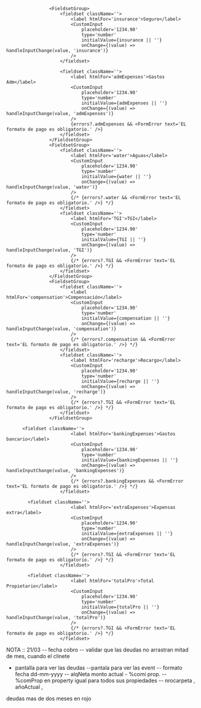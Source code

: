 
					<FieldsetGroup>
						<fieldset className=''>
							<label htmlFor='insurance'>Seguro</label>
							<CustomInput
								placeholder='1234.90'
								type='number'
								initialValue={insurance || ''}
								onChange={(value) => handleInputChange(value, 'insurance')}
							/>
						</fieldset>

						<fieldset className=''>
							<label htmlFor='admExpenses'>Gastos Adm</label>
							<CustomInput
								placeholder='1234.90'
								type='number'
								initialValue={admExpenses || ''}
								onChange={(value) => handleInputChange(value, 'admExpenses')}
							/>
							{errors?.admExpenses && <FormError text='EL formato de pago es obligatorio.' />}
						</fieldset>
					</FieldsetGroup>
					<FieldsetGroup>
						<fieldset className=''>
							<label htmlFor='water'>Aguas</label>
							<CustomInput
								placeholder='1234.90'
								type='number'
								initialValue={water || ''}
								onChange={(value) => handleInputChange(value, 'water')}
							/>
							{/* {errors?.water && <FormError text='EL formato de pago es obligatorio.' />} */}
						</fieldset>
						<fieldset className=''>
							<label htmlFor='TGI'>TGI</label>
							<CustomInput
								placeholder='1234.90'
								type='number'
								initialValue={TGI || ''}
								onChange={(value) => handleInputChange(value, 'TGI')}
							/>
							{/* {errors?.TGI && <FormError text='EL formato de pago es obligatorio.' />} */}
						</fieldset>
					</FieldsetGroup>
					<FieldsetGroup>
						<fieldset className=''>
							<label htmlFor='compensation'>Compensación</label>
							<CustomInput
								placeholder='1234.90'
								type='number'
								initialValue={compensation || ''}
								onChange={(value) => handleInputChange(value, 'compensation')}
							/>
							{/* {errors?.compensation && <FormError text='EL formato de pago es obligatorio.' />} */}
						</fieldset>
						<fieldset className=''>
							<label htmlFor='recharge'>Recargo</label>
							<CustomInput
								placeholder='1234.90'
								type='number'
								initialValue={recharge || ''}
								onChange={(value) => handleInputChange(value, 'recharge')}
							/>
							{/* {errors?.TGI && <FormError text='EL formato de pago es obligatorio.' />} */}
						</fieldset>
					</FieldsetGroup>

          <fieldset className=''>
							<label htmlFor='bankingExpenses'>Gastos bancario</label>
							<CustomInput
								placeholder='1234.90'
								type='number'
								initialValue={bankingExpenses || ''}
								onChange={(value) => handleInputChange(value, 'bankingExpenses')}
							/>
							{/* {errors?.bankingExpenses && <FormError text='EL formato de pago es obligatorio.' />} */}
						</fieldset>

            <fieldset className=''>
							<label htmlFor='extraExpenses'>Expensas extra</label>
							<CustomInput
								placeholder='1234.90'
								type='number'
								initialValue={extraExpenses || ''}
								onChange={(value) => handleInputChange(value, 'extraExpenses')}
							/>
							{/* {errors?.TGI && <FormError text='EL formato de pago es obligatorio.' />} */}
						</fieldset>

            <fieldset className=''>
							<label htmlFor='totalPro'>Total Propietario</label>
							<CustomInput
								placeholder='1234.90'
								type='number'
								initialValue={totalPro || ''}
								onChange={(value) => handleInputChange(value, 'totalPro')}
							/>
							{/* {errors?.TGI && <FormError text='EL formato de pago es obligatorio.' />} */}
						</fieldset>




NOTA :: 21/03 
-- fecha cobro 
-- validar que las deudas no arrastran mitad de mes, cuando el clinete 
- pantalla para ver las deudas 
--pantala para ver las event
-- formato fecha dd-mm-yyyy
-- alqNeta monto actual - %comi prop. 
-- %comProp en property igual para todos sus propiedades 
-- nrocarpeta , añoActual ,

deudas mas de dos meses en rojo 
